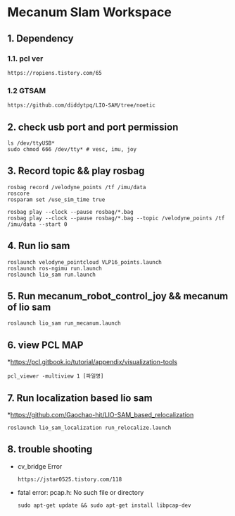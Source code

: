 # Mecanum Slam Workspace

## 1. Dependency

### 1.1. pcl ver  
	https://ropiens.tistory.com/65
### 1.2 GTSAM
	https://github.com/diddytpq/LIO-SAM/tree/noetic

## 2. check usb port and port permission 
	ls /dev/ttyUSB* 
	sudo chmod 666 /dev/tty* # vesc, imu, joy
	
## 3. Record topic && play rosbag
	rosbag record /velodyne_points /tf /imu/data
	roscore
	rosparam set /use_sim_time true
	
	rosbag play --clock --pause rosbag/*.bag
	rosbag play --clock --pause rosbag/*.bag --topic /velodyne_points /tf /imu/data --start 0

## 4. Run lio sam
	roslaunch velodyne_pointcloud VLP16_points.launch
	roslaunch ros-ngimu run.launch
	roslaunch lio_sam run.launch 

	
## 5. Run mecanum_robot_control_joy && mecanum of lio sam 

	roslaunch lio_sam run_mecanum.launch

## 6. view PCL MAP
 *https://pcl.gitbook.io/tutorial/appendix/visualization-tools

	pcl_viewer -multiview 1 [파일명]

## 7. Run localization based lio sam
 *https://github.com/Gaochao-hit/LIO-SAM_based_relocalization

	roslaunch lio_sam_localization run_relocalize.launch

## 8. trouble shooting
* cv_bridge Error
	```
	https://jstar0525.tistory.com/118
	```
* fatal error: pcap.h: No such file or directory
	```
	sudo apt-get update && sudo apt-get install libpcap-dev
	```


